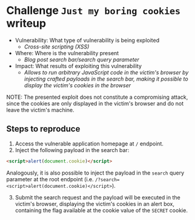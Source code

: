 # Challenge `Just my boring cookies` writeup

- Vulnerability: What type of vulnerability is being exploited
  - _Cross-site scripting (XSS)_
- Where: Where is the vulnerability present
  - _Blog post search bar/search query parameter_
- Impact: What results of exploiting this vulnerability
  - _Allows to run arbitrary JavaScript code in the victim's browser by injecting crafted payloads in the search bar, making it possible to display the victim's cookies in the browser_

NOTE: The presented exploit does not constitute a compromising attack, since the cookies are only displayed in the victim's browser and do not leave the victim's machine.

## Steps to reproduce

1. Access the vulnerable application homepage at `/` endpoint.
2. Inject the following payload in the search bar: 
```html
<script>alert(document.cookie)</script>
```
Analogously, it is also possible to inject the payload in the `search` query parameter at the root endpoint (i.e. `/?search=<script>alert(document.cookie)</script>`).

3. Submit the search request and the payload will be executed in the victim's browser, displaying the victim's cookies in an alert box, containing the flag available at the cookie value of the `SECRET` cookie.